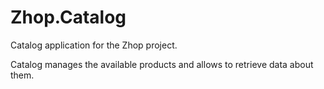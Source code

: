 # Zhop.Catalog

Catalog application for the Zhop project.

Catalog manages the available products and allows to retrieve data about them. 
